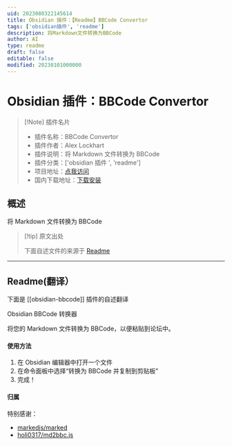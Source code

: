 ```yaml
---
uid: 2023080322145614
title: Obsidian 插件：【Readme】BBCode Convertor
tags: ['obsidian插件', 'readme']
description: 将Markdown文件转换为BBCode
author: AI
type: readme
draft: false
editable: false
modified: 20230101000000
---
```


# Obsidian 插件：BBCode Convertor

> [!Note] 插件名片
> - 插件名称：BBCode Convertor
> - 插件作者：Alex Lockhart
> - 插件说明：将 Markdown 文件转换为 BBCode
> - 插件分类：['obsidian 插件 ', 'readme']
> - 项目地址：[点我访问](https://github.com/salockhart/obsidian-bbcode)
> - 国内下载地址：[下载安装](https://pkmer.cn/products/plugin/pluginMarket/?obsidian-bbcode)

## 概述

将 Markdown 文件转换为 BBCode

> [!tip] 原文出处
>
>下面自述文件的来源于 [Readme](https://ghproxy.net/https://raw.githubusercontent.com/salockhart/obsidian-bbcode/master/README.md)
>

---

## Readme(翻译）

下面是 [[obsidian-bbcode]] 插件的自述翻译

Obsidian BBCode 转换器

将您的 Markdown 文件转换为 BBCode，以便粘贴到论坛中。

#### 使用方法

1. 在 Obsidian 编辑器中打开一个文件
2. 在命令面板中选择“转换为 BBCode 并复制到剪贴板”
3. 完成！

#### 归属

特别感谢：

- [markedjs/marked](https://github.com/markedjs/marked)
- [holi0317/md2bbc.js](https://github.com/holi0317/md2bbc.js)



